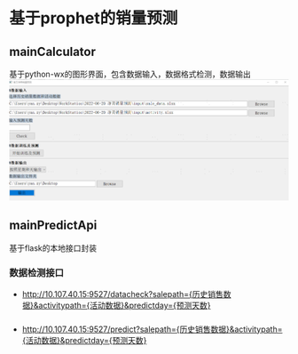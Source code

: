 # 基于prophet的销量预测
## mainCalculator
基于python-wx的图形界面，包含数据输入，数据格式检测，数据输出
![图形界面](input\clipboard.png)   
## mainPredictApi
基于flask的本地接口封装
### 数据检测接口
* http://10.107.40.15:9527/datacheck?salepath={历史销售数据}&activitypath={活动数据}&predictday={预测天数} 
### 
* http://10.107.40.15:9527/predict?salepath={历史销售数据}&activitypath={活动数据}&predictday={预测天数}
